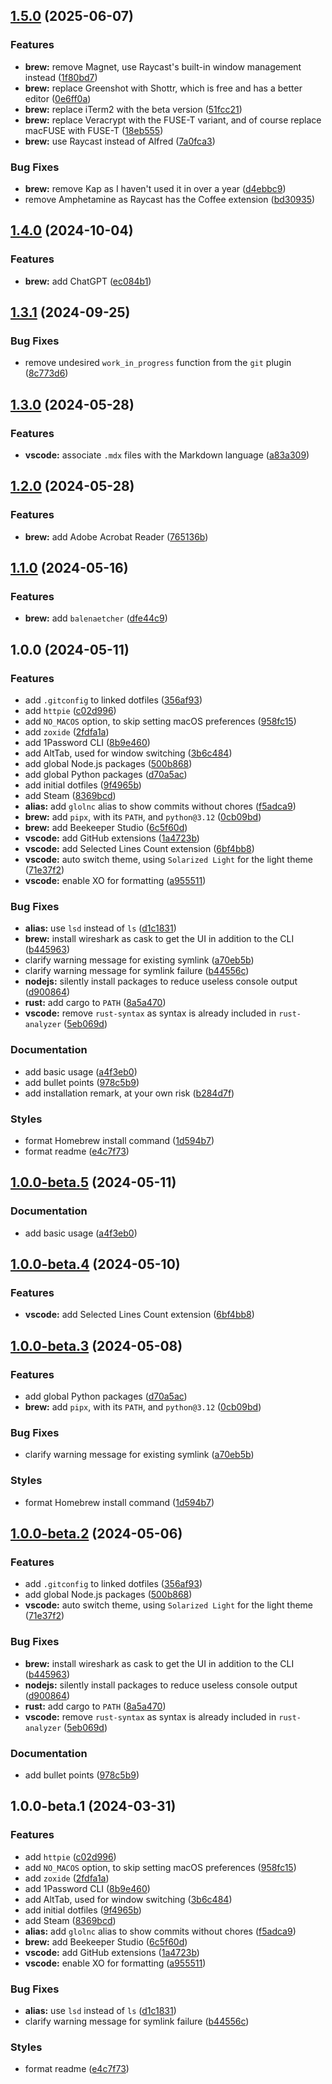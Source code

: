 ## [1.5.0](https://github.com/jdbruijn/dotfiles/compare/v1.4.0...v1.5.0) (2025-06-07)

### Features

- **brew:** remove Magnet, use Raycast's built-in window management instead ([1f80bd7](https://github.com/jdbruijn/dotfiles/commit/1f80bd76c8d34a07d82408360bf5c52bf4cca545))
- **brew:** replace Greenshot with Shottr, which is free and has a better editor ([0e6ff0a](https://github.com/jdbruijn/dotfiles/commit/0e6ff0a1ebd0c903a4798fcc4b08e26e5ba0a7ab))
- **brew:** replace iTerm2 with the beta version ([51fcc21](https://github.com/jdbruijn/dotfiles/commit/51fcc211cc4a506e2522260d0a9f3ccc54247527))
- **brew:** replace Veracrypt with the FUSE-T variant, and of course replace macFUSE with FUSE-T ([18eb555](https://github.com/jdbruijn/dotfiles/commit/18eb5552fe16f39ad82c781041dd503a1360a819))
- **brew:** use Raycast instead of Alfred ([7a0fca3](https://github.com/jdbruijn/dotfiles/commit/7a0fca3e304ec7166fd97dc1169f4088491fe685))

### Bug Fixes

- **brew:** remove Kap as I haven't used it in over a year ([d4ebbc9](https://github.com/jdbruijn/dotfiles/commit/d4ebbc90b27e0f94c77a7acb8bf8deeb13d103a7))
- remove Amphetamine as Raycast has the Coffee extension ([bd30935](https://github.com/jdbruijn/dotfiles/commit/bd30935930ddbbac41af73cc93da6c0c19d60917))

## [1.4.0](https://github.com/jdbruijn/dotfiles/compare/v1.3.1...v1.4.0) (2024-10-04)

### Features

- **brew:** add ChatGPT ([ec084b1](https://github.com/jdbruijn/dotfiles/commit/ec084b1cfe7cf8a0acd865d799068be6c48319b1))

## [1.3.1](https://github.com/jdbruijn/dotfiles/compare/v1.3.0...v1.3.1) (2024-09-25)

### Bug Fixes

- remove undesired `work_in_progress` function from the `git` plugin ([8c773d6](https://github.com/jdbruijn/dotfiles/commit/8c773d69097961b730cb0e1c2728fea18c5ebf44))

## [1.3.0](https://github.com/jdbruijn/dotfiles/compare/v1.2.0...v1.3.0) (2024-05-28)

### Features

- **vscode:** associate `.mdx` files with the Markdown language ([a83a309](https://github.com/jdbruijn/dotfiles/commit/a83a30900cb28cfb602e15bc6b5ec363e112d5e8))

## [1.2.0](https://github.com/jdbruijn/dotfiles/compare/v1.1.0...v1.2.0) (2024-05-28)

### Features

- **brew:** add Adobe Acrobat Reader ([765136b](https://github.com/jdbruijn/dotfiles/commit/765136b9a08ccfc6bc69aa56eae8704519934acc))

## [1.1.0](https://github.com/jdbruijn/dotfiles/compare/v1.0.0...v1.1.0) (2024-05-16)

### Features

- **brew:** add `balenaetcher` ([dfe44c9](https://github.com/jdbruijn/dotfiles/commit/dfe44c93e8eedbdf3736be021036d7a7e4067c58))

## 1.0.0 (2024-05-11)

### Features

- add `.gitconfig` to linked dotfiles ([356af93](https://github.com/jdbruijn/dotfiles/commit/356af937ed71fc10309f04d1d8300be00cdff5a8))
- add `httpie` ([c02d996](https://github.com/jdbruijn/dotfiles/commit/c02d99636ce9c3fe857949a5f6dc057e36382bd8))
- add `NO_MACOS` option, to skip setting macOS preferences ([958fc15](https://github.com/jdbruijn/dotfiles/commit/958fc15710820abcfa263a4ff364e29d91425a9e))
- add `zoxide` ([2fdfa1a](https://github.com/jdbruijn/dotfiles/commit/2fdfa1ae57c22a9220882b086f80be3397afd46b))
- add 1Password CLI ([8b9e460](https://github.com/jdbruijn/dotfiles/commit/8b9e4605475e8c761b0c77440a6ad593fa522adf))
- add AltTab, used for window switching ([3b6c484](https://github.com/jdbruijn/dotfiles/commit/3b6c48430e041a0a1af6be977138cf857cb6a021))
- add global Node.js packages ([500b868](https://github.com/jdbruijn/dotfiles/commit/500b8689e3210d2a5e430a4afba31a6c5f954f46))
- add global Python packages ([d70a5ac](https://github.com/jdbruijn/dotfiles/commit/d70a5ac17b94ef556f435ad04a0145c129d68a86))
- add initial dotfiles ([9f4965b](https://github.com/jdbruijn/dotfiles/commit/9f4965b73639b5b02c48d01f3e1e6db2ea3180ce))
- add Steam ([8369bcd](https://github.com/jdbruijn/dotfiles/commit/8369bcdfe4edf979392ab05523e89518ed4b2db7))
- **alias:** add `glolnc` alias to show commits without chores ([f5adca9](https://github.com/jdbruijn/dotfiles/commit/f5adca93fcefb90a4e9dbb3cb293cd383ac60868))
- **brew:** add `pipx`, with its `PATH`, and `python@3.12` ([0cb09bd](https://github.com/jdbruijn/dotfiles/commit/0cb09bdd85f290ee2f5e6766b87c65e3dd3674d8))
- **brew:** add Beekeeper Studio ([6c5f60d](https://github.com/jdbruijn/dotfiles/commit/6c5f60d458e3ca4df1efb010344731a29e305ea8))
- **vscode:** add GitHub extensions ([1a4723b](https://github.com/jdbruijn/dotfiles/commit/1a4723be23d85f09b99d3707bb7c2e1acd46268d))
- **vscode:** add Selected Lines Count extension ([6bf4bb8](https://github.com/jdbruijn/dotfiles/commit/6bf4bb80e51ae329d0fe6e38e1a2d4208516b2a0))
- **vscode:** auto switch theme, using `Solarized Light` for the light theme ([71e37f2](https://github.com/jdbruijn/dotfiles/commit/71e37f2a71b7ed5f36d49c06ae023292ef39dbca))
- **vscode:** enable XO for formatting ([a955511](https://github.com/jdbruijn/dotfiles/commit/a9555111804542f1a358100c5261352c2aca3c4a))

### Bug Fixes

- **alias:** use `lsd` instead of `ls` ([d1c1831](https://github.com/jdbruijn/dotfiles/commit/d1c1831c31543aa17c846777e65a9299c80f3041))
- **brew:** install wireshark as cask to get the UI in addition to the CLI ([b445963](https://github.com/jdbruijn/dotfiles/commit/b445963986560953e5febc39b79937dc4988ee77))
- clarify warning message for existing symlink ([a70eb5b](https://github.com/jdbruijn/dotfiles/commit/a70eb5b2342ae300006ced628fb39e5008bd0d09))
- clarify warning message for symlink failure ([b44556c](https://github.com/jdbruijn/dotfiles/commit/b44556cba2c4c96e10643cdca4fa9f6e85ad086b))
- **nodejs:** silently install packages to reduce useless console output ([d900864](https://github.com/jdbruijn/dotfiles/commit/d9008647fcbf3237b4ebdcf69223a777eba0ee4e))
- **rust:** add cargo to `PATH` ([8a5a470](https://github.com/jdbruijn/dotfiles/commit/8a5a470b27816773ab5d7949b232e58af16cd461))
- **vscode:** remove `rust-syntax` as syntax is already included in `rust-analyzer` ([5eb069d](https://github.com/jdbruijn/dotfiles/commit/5eb069d3d82dbd2104e37fa5f40fc007cf472462))

### Documentation

- add basic usage ([a4f3eb0](https://github.com/jdbruijn/dotfiles/commit/a4f3eb0493aa1f8d8a41bac8948a981a078d331f))
- add bullet points ([978c5b9](https://github.com/jdbruijn/dotfiles/commit/978c5b990d9ffce67c48e3e9ac05f62d89db3d28))
- add installation remark, at your own risk ([b284d7f](https://github.com/jdbruijn/dotfiles/commit/b284d7fd43ac4ef232d05b4c879f603a924f0045))

### Styles

- format Homebrew install command ([1d594b7](https://github.com/jdbruijn/dotfiles/commit/1d594b7aaec8bae4c3649589d8e2efb1b1b53080))
- format readme ([e4c7f73](https://github.com/jdbruijn/dotfiles/commit/e4c7f73ccd564e89f08b64fad33b229fd8a40140))

## [1.0.0-beta.5](https://github.com/jdbruijn/dotfiles/compare/v1.0.0-beta.4...v1.0.0-beta.5) (2024-05-11)

### Documentation

- add basic usage ([a4f3eb0](https://github.com/jdbruijn/dotfiles/commit/a4f3eb0493aa1f8d8a41bac8948a981a078d331f))

## [1.0.0-beta.4](https://github.com/jdbruijn/dotfiles/compare/v1.0.0-beta.3...v1.0.0-beta.4) (2024-05-10)

### Features

- **vscode:** add Selected Lines Count extension ([6bf4bb8](https://github.com/jdbruijn/dotfiles/commit/6bf4bb80e51ae329d0fe6e38e1a2d4208516b2a0))

## [1.0.0-beta.3](https://github.com/jdbruijn/dotfiles/compare/v1.0.0-beta.2...v1.0.0-beta.3) (2024-05-08)

### Features

- add global Python packages ([d70a5ac](https://github.com/jdbruijn/dotfiles/commit/d70a5ac17b94ef556f435ad04a0145c129d68a86))
- **brew:** add `pipx`, with its `PATH`, and `python@3.12` ([0cb09bd](https://github.com/jdbruijn/dotfiles/commit/0cb09bdd85f290ee2f5e6766b87c65e3dd3674d8))

### Bug Fixes

- clarify warning message for existing symlink ([a70eb5b](https://github.com/jdbruijn/dotfiles/commit/a70eb5b2342ae300006ced628fb39e5008bd0d09))

### Styles

- format Homebrew install command ([1d594b7](https://github.com/jdbruijn/dotfiles/commit/1d594b7aaec8bae4c3649589d8e2efb1b1b53080))

## [1.0.0-beta.2](https://github.com/jdbruijn/dotfiles/compare/v1.0.0-beta.1...v1.0.0-beta.2) (2024-05-06)

### Features

- add `.gitconfig` to linked dotfiles ([356af93](https://github.com/jdbruijn/dotfiles/commit/356af937ed71fc10309f04d1d8300be00cdff5a8))
- add global Node.js packages ([500b868](https://github.com/jdbruijn/dotfiles/commit/500b8689e3210d2a5e430a4afba31a6c5f954f46))
- **vscode:** auto switch theme, using `Solarized Light` for the light theme ([71e37f2](https://github.com/jdbruijn/dotfiles/commit/71e37f2a71b7ed5f36d49c06ae023292ef39dbca))

### Bug Fixes

- **brew:** install wireshark as cask to get the UI in addition to the CLI ([b445963](https://github.com/jdbruijn/dotfiles/commit/b445963986560953e5febc39b79937dc4988ee77))
- **nodejs:** silently install packages to reduce useless console output ([d900864](https://github.com/jdbruijn/dotfiles/commit/d9008647fcbf3237b4ebdcf69223a777eba0ee4e))
- **rust:** add cargo to `PATH` ([8a5a470](https://github.com/jdbruijn/dotfiles/commit/8a5a470b27816773ab5d7949b232e58af16cd461))
- **vscode:** remove `rust-syntax` as syntax is already included in `rust-analyzer` ([5eb069d](https://github.com/jdbruijn/dotfiles/commit/5eb069d3d82dbd2104e37fa5f40fc007cf472462))

### Documentation

- add bullet points ([978c5b9](https://github.com/jdbruijn/dotfiles/commit/978c5b990d9ffce67c48e3e9ac05f62d89db3d28))

## 1.0.0-beta.1 (2024-03-31)

### Features

- add `httpie` ([c02d996](https://github.com/jdbruijn/dotfiles/commit/c02d99636ce9c3fe857949a5f6dc057e36382bd8))
- add `NO_MACOS` option, to skip setting macOS preferences ([958fc15](https://github.com/jdbruijn/dotfiles/commit/958fc15710820abcfa263a4ff364e29d91425a9e))
- add `zoxide` ([2fdfa1a](https://github.com/jdbruijn/dotfiles/commit/2fdfa1ae57c22a9220882b086f80be3397afd46b))
- add 1Password CLI ([8b9e460](https://github.com/jdbruijn/dotfiles/commit/8b9e4605475e8c761b0c77440a6ad593fa522adf))
- add AltTab, used for window switching ([3b6c484](https://github.com/jdbruijn/dotfiles/commit/3b6c48430e041a0a1af6be977138cf857cb6a021))
- add initial dotfiles ([9f4965b](https://github.com/jdbruijn/dotfiles/commit/9f4965b73639b5b02c48d01f3e1e6db2ea3180ce))
- add Steam ([8369bcd](https://github.com/jdbruijn/dotfiles/commit/8369bcdfe4edf979392ab05523e89518ed4b2db7))
- **alias:** add `glolnc` alias to show commits without chores ([f5adca9](https://github.com/jdbruijn/dotfiles/commit/f5adca93fcefb90a4e9dbb3cb293cd383ac60868))
- **brew:** add Beekeeper Studio ([6c5f60d](https://github.com/jdbruijn/dotfiles/commit/6c5f60d458e3ca4df1efb010344731a29e305ea8))
- **vscode:** add GitHub extensions ([1a4723b](https://github.com/jdbruijn/dotfiles/commit/1a4723be23d85f09b99d3707bb7c2e1acd46268d))
- **vscode:** enable XO for formatting ([a955511](https://github.com/jdbruijn/dotfiles/commit/a9555111804542f1a358100c5261352c2aca3c4a))

### Bug Fixes

- **alias:** use `lsd` instead of `ls` ([d1c1831](https://github.com/jdbruijn/dotfiles/commit/d1c1831c31543aa17c846777e65a9299c80f3041))
- clarify warning message for symlink failure ([b44556c](https://github.com/jdbruijn/dotfiles/commit/b44556cba2c4c96e10643cdca4fa9f6e85ad086b))

### Styles

- format readme ([e4c7f73](https://github.com/jdbruijn/dotfiles/commit/e4c7f73ccd564e89f08b64fad33b229fd8a40140))

